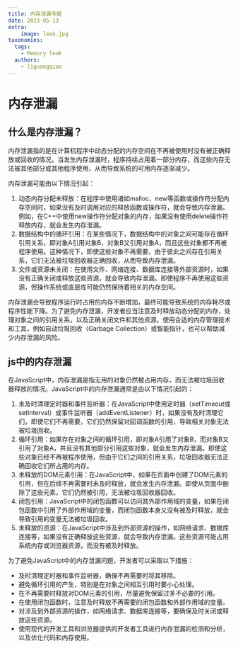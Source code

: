 ```yaml
---
title: 内存泄漏专题
date: 2023-05-13
extra:
    image: leak.jpg
taxonomies:
  tags:
    - Memory leak
  authors:
    - liguangqiao
---
```


# 内存泄漏

##  什么是内存泄漏？

内存泄漏指的是在计算机程序中动态分配的内存空间在不再被使用时没有被正确释放或回收的情况。当发生内存泄漏时，程序持续占用着一部分内存，而这些内存无法被其他部分或其他程序使用，从而导致系统的可用内存逐渐减少。

内存泄漏可能由以下情况引起：

1. 动态内存分配未释放：在程序中使用诸如malloc、new等函数或操作符分配内存空间时，如果没有及时调用对应的释放函数或操作符，就会导致内存泄漏。例如，在C++中使用new操作符分配对象的内存，如果没有使用delete操作符释放内存，就会发生内存泄漏。
2. 数据结构中的循环引用：在某些情况下，数据结构中的对象之间可能存在循环引用关系，即对象A引用对象B，对象B又引用对象A，而且这些对象都不再被程序使用。这种情况下，即使这些对象不再需要，由于彼此之间存在引用关系，它们无法被垃圾回收器正确回收，从而导致内存泄漏。
3. 文件或资源未关闭：在使用文件、网络连接、数据库连接等外部资源时，如果没有正确关闭或释放这些资源，就会导致内存泄漏。即使程序不再使用这些资源，但操作系统或底层库可能仍然保持着相关的内存空间。

内存泄漏会导致程序运行时占用的内存不断增加，最终可能导致系统的内存耗尽或程序性能下降。为了避免内存泄漏，开发者应当注意及时释放动态分配的内存，处理对象之间的引用关系，以及正确关闭文件和其他资源。使用合适的内存管理技术和工具，例如自动垃圾回收（Garbage Collection）或智能指针，也可以帮助减少内存泄漏的风险。

## js中的内存泄漏

在JavaScript中，内存泄漏是指无用的对象仍然被占用内存，而无法被垃圾回收器释放的情况。JavaScript中的内存泄漏通常是由以下情况引起的：

1. 未及时清理定时器和事件监听器：在JavaScript中使用定时器（setTimeout或setInterval）或事件监听器（addEventListener）时，如果没有及时清理它们，即使它们不再需要，它们仍然保留对回调函数的引用，导致相关对象无法被垃圾回收。
2. 循环引用：如果存在对象之间的循环引用，即对象A引用了对象B，而对象B又引用了对象A，并且没有其他部分引用这些对象，就会发生内存泄漏。即使这些对象已经不再被程序使用，但由于它们之间的引用关系，垃圾回收器无法正确回收它们所占用的内存。
3. 未释放的DOM元素引用：在JavaScript中，如果在页面中创建了DOM元素的引用，但在后续不再需要时未及时释放，就会发生内存泄漏。即使从页面中删除了这些元素，它们仍然被引用，无法被垃圾回收器回收。
4. 闭包引用：JavaScript中的闭包函数可以访问其外部作用域的变量，如果在闭包函数中引用了外部作用域的变量，而闭包函数本身又没有被及时释放，就会导致引用的变量无法被垃圾回收。
5. 未释放的资源：在JavaScript中涉及到外部资源的操作，如网络请求、数据库连接等，如果没有正确释放这些资源，就会导致内存泄漏。这些资源可能占用系统内存或浏览器资源，而没有被及时释放。

为了避免JavaScript中的内存泄漏问题，开发者可以采取以下措施：

- 及时清理定时器和事件监听器，确保不再需要时将其移除。
- 避免循环引用的产生，特别是在对象之间相互引用时要小心处理。
- 在不再需要时释放对DOM元素的引用，尽量避免保留过多不必要的引用。
- 在使用闭包函数时，注意及时释放不再需要的闭包函数和外部作用域的变量。
- 对涉及到外部资源的操作，如网络请求、数据库连接等，要确保及时关闭或释放这些资源。
- 使用现代的开发工具和浏览器提供的开发者工具进行内存泄漏的检测和分析，以及优化代码和内存使用。

